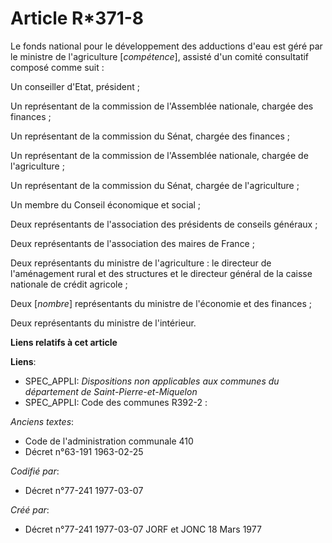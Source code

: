 # Article R*371-8

Le fonds national pour le développement des adductions d'eau est géré par le ministre de l'agriculture [*compétence*],
assisté d'un comité consultatif composé comme suit :

Un conseiller d'Etat, président ;

Un représentant de la commission de l'Assemblée nationale, chargée des finances ;

Un représentant de la commission du Sénat, chargée des finances ;

Un représentant de la commission de l'Assemblée nationale, chargée de l'agriculture ;

Un représentant de la commission du Sénat, chargée de l'agriculture ;

Un membre du Conseil économique et social ;

Deux représentants de l'association des présidents de conseils généraux ;

Deux représentants de l'association des maires de France ;

Deux représentants du ministre de l'agriculture : le directeur de l'aménagement rural et des structures et le directeur
général de la caisse nationale de crédit agricole ;

Deux [*nombre*] représentants du ministre de l'économie et des finances ;

Deux représentants du ministre de l'intérieur.

**Liens relatifs à cet article**

**Liens**:

  - SPEC_APPLI: *Dispositions non applicables aux communes du département de Saint-Pierre-et-Miquelon*
  - SPEC_APPLI: Code des communes R392-2 :

_Anciens textes_:

  - Code de l'administration communale 410
  - Décret n°63-191 1963-02-25

_Codifié par_:

  - Décret n°77-241 1977-03-07

_Créé par_:

  - Décret n°77-241 1977-03-07 JORF et JONC 18 Mars 1977
